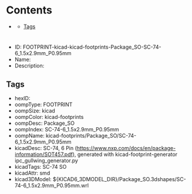



Contents
========

* [](#)
	* [Tags](#tags)

# 

- ID: FOOTPRINT-kicad-kicad-footprints-Package_SO-SC-74-6_1.5x2.9mm_P0.95mm
- Name: 
- Description: 

## Tags

- hexID: 
- oompType: FOOTPRINT
- oompSize: kicad
- oompColor: kicad-footprints
- oompDesc: Package_SO
- oompIndex: SC-74-6_1.5x2.9mm_P0.95mm
- oompName: kicad-footprints/Package_SO/SC-74-6_1.5x2.9mm_P0.95mm
- kicadDesc: SC-74, 6 Pin (https://www.nxp.com/docs/en/package-information/SOT457.pdf), generated with kicad-footprint-generator ipc_gullwing_generator.py
- kicadTags: SC-74 SO
- kicadAttr: smd
- kicad3DModel: ${KICAD6_3DMODEL_DIR}/Package_SO.3dshapes/SC-74-6_1.5x2.9mm_P0.95mm.wrl
